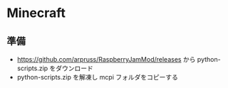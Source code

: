 # Minecraft

## 準備

- https://github.com/arpruss/RaspberryJamMod/releases から python-scripts.zip をダウンロード
- python-scripts.zip を解凍し mcpi フォルダをコピーする


